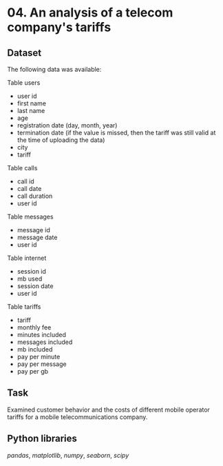 # 04. An analysis of a telecom company's tariffs

## Dataset

The following data was available:

Table users
* user id
* first name
* last name
* age 
* registration date (day, month, year)
*  termination date (if the value is missed, then the tariff was still valid at the time of uploading the data)
* city
* tariff

Table calls
* call id
* call date
* call duration
* user id

Table messages
* message id
* message date
* user id

Table internet
* session id
* mb used
* session date
* user id

Table tariffs
* tariff
* monthly fee
* minutes included
* messages included
* mb included
* pay per minute
* pay per message
* pay per gb

## Task

Examined customer behavior and the costs of different mobile operator tariffs for a mobile telecommunications company.  

## Python libraries

*pandas*, *matplotlib*, *numpy*, *seaborn*, *scipy*
